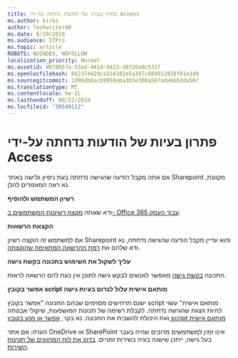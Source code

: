 ```yaml
---
title: פתרון בעיות של הודעות נדחתה על-ידי Access
ms.author: kirks
author: Techwriter40
ms.date: 6/29/2018
ms.audience: ITPro
ms.topic: article
ROBOTS: NOINDEX, NOFOLLOW
localization_priority: Normal
ms.assetid: d678b57a-53ad-4414-9423-d8726a0c532f
ms.openlocfilehash: 942374d29ca334181e5a397c88d912828f01e349
ms.sourcegitcommit: 1d98db8acb9959aba3b5e308a567ade6b62da56c
ms.translationtype: MT
ms.contentlocale: he-IL
ms.lasthandoff: 08/22/2019
ms.locfileid: "36549112"
---
```

# <a name="troubleshoot-access-denied-messages"></a>פתרון בעיות של הודעות נדחתה על-ידי Access

אם אתה מקבל הודעה שהגישה נדחתה בעת ניסיון גלישה באתר Sharepoint מקוונת, נא ראה המאמרים להלן.

**רשיון המשתמש ולהוסיף**

ודא שאתה [מקצה רשיונות המשתמשים ב- Office 365 עבור העסק](https://docs.microsoft.com/office365/admin/subscriptions-and-billing/assign-licenses-to-users?view=o365-worldwide&amp;tabs=One).

**הקצאת הרשאות**

אם למשתמש זה הוקצה רשיון Sharepoint והוא עדיין מקבל הודעה שהגישה נדחתה, נא ודא שלהם את [רמת ההרשאה המתאימה שהוקצתה](https://docs.microsoft.com/sharepoint/understanding-permission-levels).

**עליך לשקול את השימוש בתכונה בקשת גישה**

התכונה [בקשת גישה](https://support.office.com/article/Set-up-and-manage-access-requests-94B26E0B-2822-49D4-929A-8455698654B3) מאפשר לאנשים לבקש גישה לתוכן אין כעת להם הרשאה לראות. 

**אפשר בקובץ script מותאם אישית עלול לגרום בעיות גישה**

ישנם תרחישים מסוימים שבהם התכונה "אפשר בקובץ script מותאם אישית" עשוי להיות הצגת שהגישה נדחתה. לקבלת רשימה של תכונות המושפעות, שיקולי אבטחה ואת היכולת להשבית את התכונה. נא בקר, [אפשר או מנע בקובץ script מותאם אישית](https://docs.microsoft.com/sharepoint/allow-or-prevent-custom-script)

הערה: אם אתר OneDrive או SharePoint אינו זמין למשתמשים מרובים שהיה בעבר בעל גישה, ייתכן שישנה בעיה בשירות זמניים. [בדוק את לוח המחוונים של תקינות השירות](https://portal.office.com/adminportal/home#/servicehealth).


  

